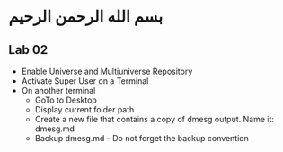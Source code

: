 # بسم الله الرحمن الرحيم

## Lab 02

- Enable Universe and Multiuniverse Repository
- Activate Super User on a Terminal
- On another terminal
  - GoTo to Desktop
  - Display current folder path
  - Create a new file that contains a copy of dmesg output. Name it: dmesg.md
  - Backup dmesg.md - Do not forget the backup convention
